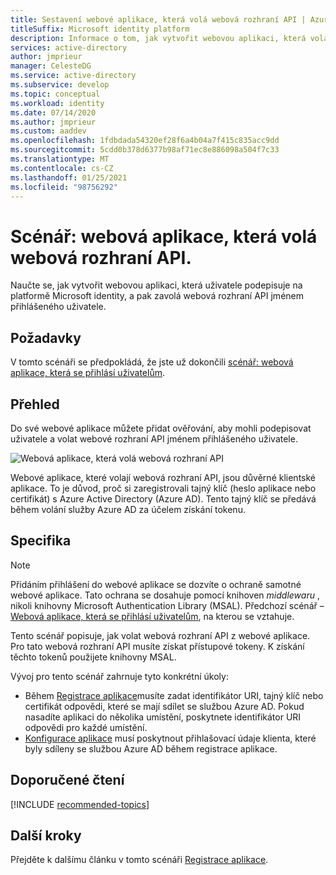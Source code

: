 ```yaml
---
title: Sestavení webové aplikace, která volá webová rozhraní API | Azure
titleSuffix: Microsoft identity platform
description: Informace o tom, jak vytvořit webovou aplikaci, která volá webová rozhraní API (přehled)
services: active-directory
author: jmprieur
manager: CelesteDG
ms.service: active-directory
ms.subservice: develop
ms.topic: conceptual
ms.workload: identity
ms.date: 07/14/2020
ms.author: jmprieur
ms.custom: aaddev
ms.openlocfilehash: 1fdbdada54320ef28f6a4b04a7f415c835acc9dd
ms.sourcegitcommit: 5cdd0b378d6377b98af71ec8e886098a504f7c33
ms.translationtype: MT
ms.contentlocale: cs-CZ
ms.lasthandoff: 01/25/2021
ms.locfileid: "98756292"
---
```

# <a name="scenario-a-web-app-that-calls-web-apis"></a>Scénář: webová aplikace, která volá webová rozhraní API.

Naučte se, jak vytvořit webovou aplikaci, která uživatele podepisuje na platformě Microsoft identity, a pak zavolá webová rozhraní API jménem přihlášeného uživatele.

## <a name="prerequisites"></a>Požadavky

V tomto scénáři se předpokládá, že jste už dokončili [scénář: webová aplikace, která se přihlásí uživatelům](scenario-web-app-sign-user-overview.md).

## <a name="overview"></a>Přehled

Do své webové aplikace můžete přidat ověřování, aby mohli podepisovat uživatele a volat webové rozhraní API jménem přihlášeného uživatele.

![Webová aplikace, která volá webová rozhraní API](./media/scenario-webapp/web-app.svg)

Webové aplikace, které volají webová rozhraní API, jsou důvěrné klientské aplikace.
To je důvod, proč si zaregistrovali tajný klíč (heslo aplikace nebo certifikát) s Azure Active Directory (Azure AD). Tento tajný klíč se předává během volání služby Azure AD za účelem získání tokenu.

## <a name="specifics"></a>Specifika

> [!NOTE]
> Přidáním přihlášení do webové aplikace se dozvíte o ochraně samotné webové aplikace. Tato ochrana se dosahuje pomocí knihoven *middlewaru* , nikoli knihovny Microsoft Authentication Library (MSAL). Předchozí scénář – [Webová aplikace, která se přihlásí uživatelům](scenario-web-app-sign-user-overview.md), na kterou se vztahuje.
>
> Tento scénář popisuje, jak volat webová rozhraní API z webové aplikace. Pro tato webová rozhraní API musíte získat přístupové tokeny. K získání těchto tokenů použijete knihovny MSAL.

Vývoj pro tento scénář zahrnuje tyto konkrétní úkoly:

- Během [Registrace aplikace](scenario-web-app-call-api-app-registration.md)musíte zadat identifikátor URI, tajný klíč nebo certifikát odpovědi, které se mají sdílet se službou Azure AD. Pokud nasadíte aplikaci do několika umístění, poskytnete identifikátor URI odpovědi pro každé umístění.
- [Konfigurace aplikace](scenario-web-app-call-api-app-configuration.md) musí poskytnout přihlašovací údaje klienta, které byly sdíleny se službou Azure AD během registrace aplikace.

## <a name="recommended-reading"></a>Doporučené čtení

[!INCLUDE [recommended-topics](../../../includes/active-directory-develop-scenarios-prerequisites.md)]

## <a name="next-steps"></a>Další kroky

Přejděte k dalšímu článku v tomto scénáři [Registrace aplikace](scenario-web-app-call-api-app-registration.md).